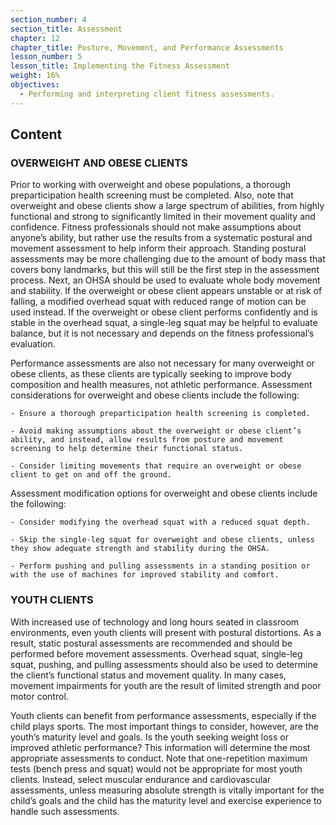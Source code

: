 ```yaml
---
section_number: 4
section_title: Assessment
chapter: 12
chapter_title: Posture, Movement, and Performance Assessments
lesson_number: 5
lesson_title: Implementing the Fitness Assessment
weight: 16%
objectives:
  - Performing and interpreting client fitness assessments.
---
```


## Content
### OVERWEIGHT AND OBESE CLIENTS

Prior to working with overweight and obese populations, a thorough preparticipation health screening must be completed. Also, note that overweight and obese clients show a large spectrum of abilities, from highly functional and strong to significantly limited in their movement quality and confidence. Fitness professionals should not make assumptions about anyone’s ability, but rather use the results from a systematic postural and movement assessment to help inform their approach. Standing postural assessments may be more challenging due to the amount of body mass that covers bony landmarks, but this will still be the first step in the assessment process. Next, an OHSA should be used to evaluate whole body movement and stability. If the overweight or obese client appears unstable or at risk of falling, a modified overhead squat with reduced range of motion can be used instead. If the overweight or obese client performs confidently and is stable in the overhead squat, a single-leg squat may be helpful to evaluate balance, but it is not necessary and depends on the fitness professional’s evaluation.

Performance assessments are also not necessary for many overweight or obese clients, as these clients are typically seeking to improve body composition and health measures, not athletic performance. Assessment considerations for overweight and obese clients include the following:

	- Ensure a thorough preparticipation health screening is completed.

	- Avoid making assumptions about the overweight or obese client’s ability, and instead, allow results from posture and movement screening to help determine their functional status.

	- Consider limiting movements that require an overweight or obese client to get on and off the ground.

Assessment modification options for overweight and obese clients include the following:

	- Consider modifying the overhead squat with a reduced squat depth.

	- Skip the single-leg squat for overweight and obese clients, unless they show adequate strength and stability during the OHSA.

	- Perform pushing and pulling assessments in a standing position or with the use of machines for improved stability and comfort.

### YOUTH CLIENTS

With increased use of technology and long hours seated in classroom environments, even youth clients will present with postural distortions. As a result, static postural assessments are recommended and should be performed before movement assessments. Overhead squat, single-leg squat, pushing, and pulling assessments should also be used to determine the client’s functional status and movement quality. In many cases, movement impairments for youth are the result of limited strength and poor motor control.

Youth clients can benefit from performance assessments, especially if the child plays sports. The most important things to consider, however, are the youth’s maturity level and goals. Is the youth seeking weight loss or improved athletic performance? This information will determine the most appropriate assessments to conduct. Note that one-repetition maximum tests (bench press and squat) would not be appropriate for most youth clients. Instead, select muscular endurance and cardiovascular assessments, unless measuring absolute strength is vitally important for the child’s goals and the child has the maturity level and exercise experience to handle such assessments.